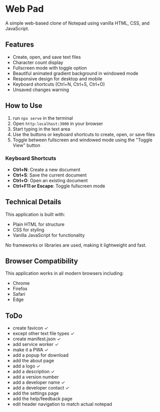 # Web Pad

A simple web-based clone of Notepad using vanilla HTML, CSS, and JavaScript.

## Features

- Create, open, and save text files
- Character count display
- Fullscreen mode with toggle option
- Beautiful animated gradient background in windowed mode
- Responsive design for desktop and mobile
- Keyboard shortcuts (Ctrl+N, Ctrl+S, Ctrl+O)
- Unsaved changes warning

## How to Use

1. run `npx serve` in the terminal
1. Open `http:localhost:3000` in your browser
2. Start typing in the text area
3. Use the buttons or keyboard shortcuts to create, open, or save files
4. Toggle between fullscreen and windowed mode using the "Toggle View" button

### Keyboard Shortcuts

- **Ctrl+N**: Create a new document
- **Ctrl+S**: Save the current document
- **Ctrl+O**: Open an existing document
- **Ctrl+F11 or Escape**: Toggle fullscreen mode

## Technical Details

This application is built with:
- Plain HTML for structure
- CSS for styling
- Vanilla JavaScript for functionality

No frameworks or libraries are used, making it lightweight and fast.

## Browser Compatibility

This application works in all modern browsers including:
- Chrome
- Firefox
- Safari
- Edge 

## ToDo

- create favicon ✓
- except other text file types ✓
- create manifest.json ✓
- add service worker ✓
- make it a PWA ✓
- add a popup for download
- add the about page
- add a logo ✓
- add a description ✓
- add a version number
- add a developer name ✓
- add a developer contact ✓
- add the settings page
- add the help/feedback page
- edit header navigation to match actual notepad